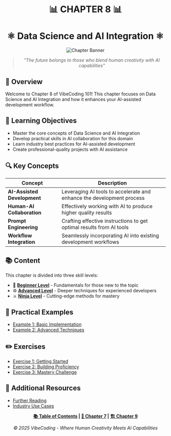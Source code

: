 <div align="center">

# 📊 CHAPTER 8 📊

# ⚛️ Data Science and AI Integration ⚛️

![Chapter Banner](https://i.imgur.com/XYZ123.png)

</div>

<div align="center">

> *"The future belongs to those who blend human creativity with AI capabilities"*

</div>

## 🌟 Overview

Welcome to Chapter 8 of VibeCoding 101! This chapter focuses on Data Science and AI Integration and how it enhances your AI-assisted development workflow.

## 🎯 Learning Objectives

- Master the core concepts of Data Science and AI Integration
- Develop practical skills in AI collaboration for this domain
- Learn industry best practices for AI-assisted development
- Create professional-quality projects with AI assistance

## 🔍 Key Concepts

| Concept | Description |
|---------|-------------|
| **AI-Assisted Development** | Leveraging AI tools to accelerate and enhance the development process |
| **Human-AI Collaboration** | Effectively working with AI to produce higher quality results |
| **Prompt Engineering** | Crafting effective instructions to get optimal results from AI tools |
| **Workflow Integration** | Seamlessly incorporating AI into existing development workflows |

## 📚 Content

This chapter is divided into three skill levels:

- 🔰 [**Beginner Level**](./Chapter_8_Beginner.md) - Fundamentals for those new to the topic
- ⚙️ [**Advanced Level**](./Chapter_8_Advanced.md) - Deeper techniques for experienced developers
- ⚔️ [**Ninja Level**](./Chapter_8_Ninja.md) - Cutting-edge methods for mastery

## 🧪 Practical Examples

- [Example 1: Basic Implementation](./examples/example_1.md)
- [Example 2: Advanced Techniques](./examples/example_2.md)

## ✏️ Exercises

- [Exercise 1: Getting Started](./exercises/exercise_1_placeholder.md)
- [Exercise 2: Building Proficiency](./exercises/exercise_2_placeholder.md) 
- [Exercise 3: Mastery Challenge](./exercises/exercise_3_placeholder.md)

## 📖 Additional Resources

- [Further Reading](./Further_Reading.md)
- [Industry Use Cases](./examples/industry_cases.md)

<div align="center">

**[📚 Table of Contents](../README.md) | [📱 Chapter 7](../Chapter_07_*) | [🏗️ Chapter 9](../Chapter_09_*)**

</div>

<div align="center">

*© 2025 VibeCoding - Where Human Creativity Meets AI Capabilities*

</div>
